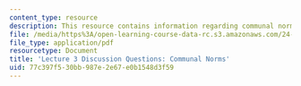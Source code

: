 ```yaml
---
content_type: resource
description: This resource contains information regarding communal norms.
file: /media/https%3A/open-learning-course-data-rc.s3.amazonaws.com/24-04j-justice-spring-2012/77c397f530bb987e2e67e0b1548d3f59_MIT24_04JS12_disc03.pdf
file_type: application/pdf
resourcetype: Document
title: 'Lecture 3 Discussion Questions: Communal Norms'
uid: 77c397f5-30bb-987e-2e67-e0b1548d3f59
---
```

